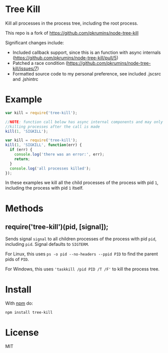 Tree Kill
=========

Kill all processes in the process tree, including the root process.

This repo is a fork of https://github.com/pkrumins/node-tree-kill

Significant changes include:
- Included callback support, since this is an function with async internals (https://github.com/pkrumins/node-tree-kill/pull/5)
- Patched a race condition (https://github.com/pkrumins/node-tree-kill/issues/7)
- Formatted source code to my personal preference, see included .jscsrc and .jshintrc

Example
=======

```js
var kill = require('tree-kill');

//NOTE: function call below has async internal components and may only finish
//killing processes after the call is made
kill(1, 'SIGKILL');
```

```js
var kill = require('tree-kill');
kill(1, 'SIGKILL', function(err) {
  if (err) {
    console.log('there was an error:', err);
    return;
  }
  console.log('all processes killed');
});
```

In these examples we kill all the child processes of the process with pid `1`, including the process with pid `1` itself.

Methods
=======

## require('tree-kill')(pid, [signal]);

Sends signal `signal` to all children processes of the process with pid `pid`, including `pid`. Signal defaults to `SIGTERM`.

For Linux, this uses `ps -o pid --no-headers --ppid PID` to find the parent pids of `PID`.

For Windows, this uses `'taskkill /pid PID /T /F'` to kill the process tree.

Install
=======

With [npm](https://npmjs.org) do:

```
npm install tree-kill
```

License
=======

MIT
